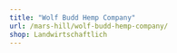 ```yaml
---
title: "Wolf Budd Hemp Company"
url: /mars-hill/wolf-budd-hemp-company/
shop: Landwirtschaftlich
---
```

